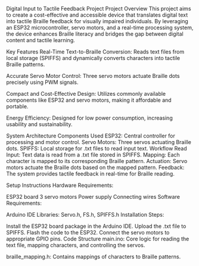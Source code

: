 Digital Input to Tactile Feedback Project
Project Overview
This project aims to create a cost-effective and accessible device that translates digital text into tactile Braille feedback for visually impaired individuals. By leveraging an ESP32 microcontroller, servo motors, and a real-time processing system, the device enhances Braille literacy and bridges the gap between digital content and tactile learning.

Key Features
Real-Time Text-to-Braille Conversion:
Reads text files from local storage (SPIFFS) and dynamically converts characters into tactile Braille patterns.

Accurate Servo Motor Control:
Three servo motors actuate Braille dots precisely using PWM signals.

Compact and Cost-Effective Design:
Utilizes commonly available components like ESP32 and servo motors, making it affordable and portable.

Energy Efficiency:
Designed for low power consumption, increasing usability and sustainability.

System Architecture
Components Used
ESP32: Central controller for processing and motor control.
Servo Motors: Three servos actuating Braille dots.
SPIFFS: Local storage for .txt files to read input text.
Workflow
Read Input: Text data is read from a .txt file stored in SPIFFS.
Mapping: Each character is mapped to its corresponding Braille pattern.
Actuation: Servo motors actuate the Braille dots based on the mapped pattern.
Feedback: The system provides tactile feedback in real-time for Braille reading.

Setup Instructions
Hardware Requirements:

ESP32 board
3 servo motors
Power supply
Connecting wires
Software Requirements:

Arduino IDE
Libraries: Servo.h, FS.h, SPIFFS.h
Installation Steps:

Install the ESP32 board package in the Arduino IDE.
Upload the .txt file to SPIFFS.
Flash the code to the ESP32.
Connect the servo motors to appropriate GPIO pins.
Code Structure
main.ino:
Core logic for reading the text file, mapping characters, and controlling the servos.

braille_mapping.h:
Contains mappings of characters to Braille patterns.
